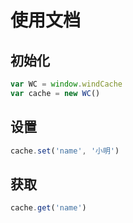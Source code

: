 # 使用文档

## 初始化

```js
var WC = window.windCache
var cache = new WC()
```

## 设置

```js
cache.set('name', '小明')
```

## 获取

```js
cache.get('name')
```
